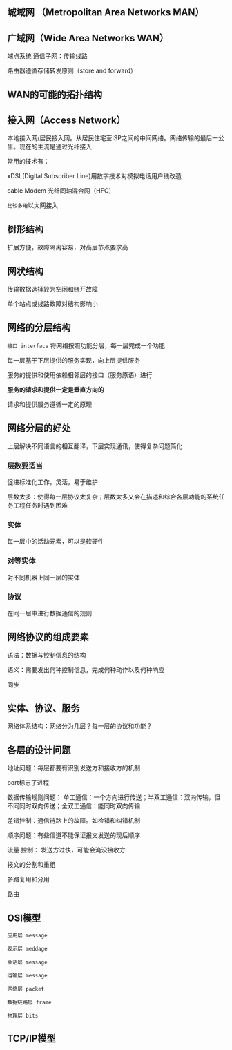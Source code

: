 ## 城域网 （Metropolitan Area Networks MAN）

## 广域网（Wide Area Networks WAN）
端点系统
通信子网：传输线路

路由器遵循存储转发原则（store and forward）

## WAN的可能的拓扑结构

## 接入网（Access Network）
本地接入网/居民接入网。从居民住宅至ISP之间的中间网络。网络传输的最后一公里。现在的主流是通过光纤接入

常用的技术有：

xDSL(Digital Subscriber Line)用数字技术对模拟电话用户线改造

cable Modem 光纤同轴混合网（HFC）

`比较多用`以太网接入

## 树形结构
扩展方便，故障隔离容易，对高层节点要求高

## 网状结构
传输数据选择较为空闲和绕开故障

单个站点或线路故障对结构影响小

## 网络的分层结构
`接口 interface`
将网络按照功能分层，每一层完成一个功能

每一层基于下层提供的服务实现，向上层提供服务

服务的提供和使用依赖相邻层的接口（服务原语）进行

**服务的请求和提供一定是垂直方向的**

请求和提供服务遵循一定的原理


## 网络分层的好处
上层解决不同语言的相互翻译，下层实现通讯，使得复杂问题简化

### 层数要适当
促进标准化工作，灵活，易于维护

层数太多：使得每一层协议太复杂；层数太多又会在描述和综合各层功能的系统任务工程任务时遇到困难

### 实体
每一层中的活动元素，可以是软硬件

### 对等实体
对不同机器上同一层的实体

### 协议
在同一层中进行数据通信的规则

## 网络协议的组成要素
语法：数据与控制信息的结构

语义：需要发出何种控制信息，完成何种动作以及何种响应

同步

## 实体、协议、服务
网络体系结构：网络分为几层？每一层的协议和功能？

## 各层的设计问题
地址问题：每层都要有识别发送方和接收方的机制

port标志了进程

数据传输规则问题： 单工通信：一个方向进行传送；半双工通信：双向传输，但不同同时双向传送；全双工通信：能同时双向传输

差错控制：通信链路上的故障。如检错和纠错机制

顺序问题：有些信道不能保证报文发送的现后顺序

流量 控制： 发送方过快，可能会淹没接收方

报文的分割和重组

多路复用和分用

路由

## OSI模型
```
应用层 message

表示层 meddage

会话层 message

运输层 message

网络层 packet

数据链路层 frame

物理层 bits
```


## TCP/IP模型
